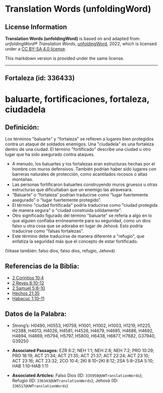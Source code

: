 # Translation Words (unfoldingWord)

## License Information

**Translation Words (unfoldingWord)** is based on and adapted from: _unfoldingWord® Translation Words_, [unfoldingWord](https://unfoldingword.org/utw), 2022, which is licensed under a [CC BY-SA 4.0 license](https://creativecommons.org/licenses/by-sa/4.0/legalcode.en).

This markdown version is provided under the same license.



--------------------------------

## Fortaleza (id: 336433)

baluarte, fortificaciones, fortaleza, ciudadela
===============================================

Definición:
-----------

Los términos "baluarte" y "fortaleza" se refieren a lugares bien protegidos contra un ataque de soldados enemigos. Una "ciudadela" es una fortaleza dentro de una ciudad. El término "fortificado" describe una ciudad u otro lugar que ha sido asegurado contra ataques.

* A menudo, los baluartes y los fortalezas eran estructuras hechas por el hombre con muros defensivos. También podrían haber sido lugares con barreras naturales de protección, como acantilados rocosos o altas montañas.
* Las personas fortificaron baluartes construyendo muros gruesos u otras estructuras que dificultaban que un enemigo las atravesara.
* “Baluarte” o “fortaleza” podrían traducirse como “lugar fuertemente asegurado” o “lugar fuertemente protegido”.
* El término "ciudad fortificada" podría traducirse como "ciudad protegida de manera segura" o "ciudad construida sólidamente".
* Otro significado figurado del término "baluarte" se refería a algo en lo que alguien confiaba erróneamente para su seguridad, como un dios falso u otra cosa que se adoraba en lugar de Jehová. Esto podría traducirse como "falsas fortalezas".
* Este término debe traducirse de manera diferente a "refugio", que enfatiza la seguridad más que el concepto de estar fortificado.

(Véase también: falso dios, falso dios, refugio, Jehová)

Referencias de la Biblia:
-------------------------

* [2 Corintios 10:4](https://ref.ly/2Cor10:4)
* [2 Reyes 8:10–12](https://ref.ly/2Kgs8:10-2Kgs8:12)
* [2 Samuel 5:8–10](https://ref.ly/2Sam5:8-2Sam5:10)
* [Hechos 21:35](https://ref.ly/Acts21:35)
* [Habacuc 1:10–11](https://ref.ly/Hab1:10-Hab1:11)

Datos de la Palabra:
--------------------

* Strong’s: H0490, H0553, H0759, H1001, H1002, H1003, H1219, H1225, H2388, H4013, H4026, H4581, H4526, H4679, H4685, H4686, H4692, H4694, H4869, H5794, H5797, H5800, H6438, H6877, H7682, G37940, G39250

* **Associated Passages:** EZR 6:2; NEH 1:1; NEH 2:8; NEH 7:2; PRO 10:29; PRO 18:19; ACT 21:34; ACT 21:35; ACT 21:37; ACT 22:24; ACT 23:10; ACT 23:16; ACT 23:32; 2CO 10:4; 2KI 8:10–2KI 8:12; 2SA 5:8–2SA 5:10; HAB 1:10–HAB 1:11
* **Associated Articles:** Falso Dios (ID: `335950@UWTranslationWords`); Refugio (ID: `336343@UWTranslationWords`); Jehová (ID: `336517@UWTranslationWords`)


